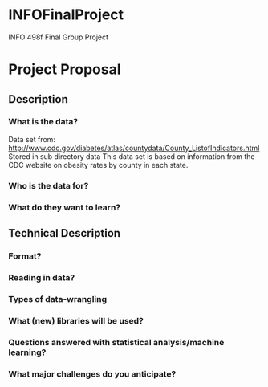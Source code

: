 # INFOFinalProject
INFO 498f Final Group Project

# Project Proposal

## Description

### What is the data?
Data set from: http://www.cdc.gov/diabetes/atlas/countydata/County_ListofIndicators.html
Stored in sub directory data
This data set is based on information from the CDC website on obesity rates by county in each state. 


### Who is the data for?


### What do they want to learn?

## Technical Description

### Format?


### Reading in data?


### Types of data-wrangling


### What (new) libraries will be used?


### Questions answered with statistical analysis/machine learning?


### What major challenges do you anticipate?

